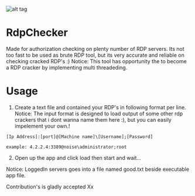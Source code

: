 ![alt tag](https://raw.githubusercontent.com/n0ise9914/RdpChecker/master/RdpChecker/screenshot/image.png)
# RdpChecker
Made for authorization checking on plenty number of RDP servers.
Its not too fast to be used as brute RDP tool, but its very accurate and reliable on checking cracked RDP's :)
Notice: This tool has opportunity the to become a RDP cracker by implementing multi threadeding.

# Usage
1. Create a text file and contained your RDP's in following format per line.
Notice: The input format is designed to load output of some other rdp crackers that i dont wanna name them here :), but you can easily impelement your own.!
```
[Ip Address]:[port]@[Machine name]\[Username];[Password]

example: 4.2.2.4:3389@noise\administrator;root
```
2. Open up the app and click load then start and wait...

Notice: LoggedIn servers goes into a file named good.txt beside executable app file.

Contribution's is gladly accepted Xx